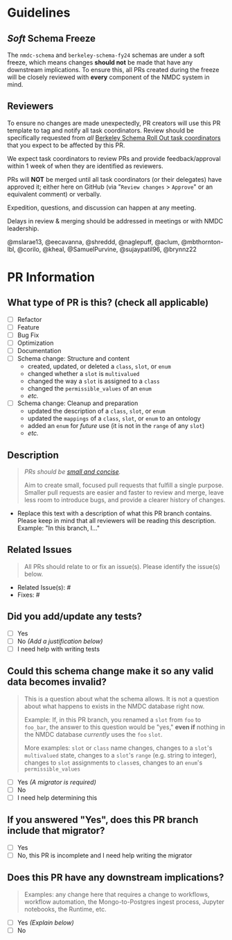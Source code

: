 # Guidelines

## _Soft_ Schema Freeze

The `nmdc-schema` and `berkeley-schema-fy24` schemas are under a soft freeze, which means changes **should not** be made that have any downstream implications. To ensure this, all PRs created during the freeze will be closely reviewed with **every** component of the NMDC system in mind.

## Reviewers

To ensure no changes are made unexpectedly, PR creators will use this PR template to tag and notify all task coordinators. Review should be specifically requested from _all_ [Berkeley Schema Roll Out task coordinators](https://docs.google.com/document/d/1XXN1YuaBuSkxPXeiLKm5YxYzXTamBPQrzzeLhlh7PWs/edit#heading=h.u52g8v319adh) that you expect to be affected by this PR.

We expect task coordinators to review PRs and provide feedback/approval within 1 week of when they are identified as reviewers. 

PRs will **NOT** be merged until all task coordinators (or their delegates) have approved it; either here on GitHub (via "`Review changes` > `Approve`" or an equivalent comment) or verbally.

Expedition, questions, and discussion can happen at any meeting.

Delays in review & merging should be addressed in meetings or with NMDC leadership.

@mslarae13, @eecavanna,  @shreddd, @naglepuff, @aclum, @mbthornton-lbl, @corilo, @kheal, @SamuelPurvine, @sujaypatil96, @brynnz22 


# PR Information

## What type of PR is this? (check all applicable)

- [ ] Refactor
- [ ] Feature
- [ ] Bug Fix
- [ ] Optimization
- [ ] Documentation
- [ ] Schema change: Structure and content
  - created, updated, or deleted a `class`, `slot`, or `enum`
  - changed whether a `slot` is `multivalued`
  - changed the way a `slot` is assigned to a `class`
  - changed the `permissible_values` of an `enum`
  - _etc._
- [ ] Schema change: Cleanup and preparation
  - updated the description of a `class`, `slot`, or `enum`
  - updated the `mappings` of a `class`, `slot`, or `enum` to an ontology
  - added an `enum` for _future_ use (it is not in the `range` of any `slot`)
  - _etc._
     
## Description

> _PRs should be [small and concise](https://docs.github.com/en/pull-requests/collaborating-with-pull-requests/getting-started/best-practices-for-pull-requests#write-small-prs)._
>
> Aim to create small, focused pull requests that fulfill a single purpose. Smaller pull requests are easier and faster to review and merge, leave less room to introduce bugs, and provide a clearer history of changes.

- Replace this text with a description of what this PR branch contains. Please keep in mind that all reviewers will be reading this description. Example: "In this branch, I..."

## Related Issues

> All PRs should relate to or fix an issue(s). Please identify the issue(s) below.

- Related Issue(s): #
- Fixes: #

## Did you add/update any tests?

- [ ] Yes
- [ ] No _(Add a justification below)_
- [ ] I need help with writing tests

## Could this schema change make it so any valid data becomes invalid?

> This is a question about what the schema allows. It is not a question about what happens to exists in the NMDC database right now.
> 
> Example: If, in this PR branch, you renamed a `slot` from `foo` to `foo_bar`, the answer to this question would be "yes," **even if** nothing in the NMDC database _currently_ uses the `foo` `slot`.
>
> More examples: `slot` or `class` name changes, changes to a `slot`'s `multivalued` state, changes to a `slot`'s `range` (e.g. string to integer), changes to `slot` assignments to `class`es, changes to an `enum`'s `permissible_values`

- [ ] Yes _(A migrator is required)_
- [ ] No
- [ ] I need help determining this

## If you answered "Yes", does this PR branch include that migrator?

- [ ] Yes
- [ ] No, this PR is incomplete and I need help writing the migrator

## Does this PR have any downstream implications?

> Examples: any change here that requires a change to workflows, workflow automation, the Mongo-to-Postgres ingest process, Jupyter notebooks, the Runtime, etc.

- [ ] Yes _(Explain below)_
- [ ] No
